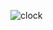 

![clock](https://user-images.githubusercontent.com/18035659/46243165-b4567d80-c3ee-11e8-80c7-f59a20599166.gif)
